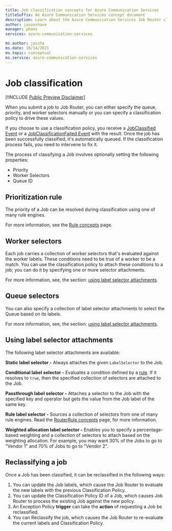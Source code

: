 ```yaml
---
title: Job classification concepts for Azure Communication Services
titleSuffix: An Azure Communication Services concept document
description: Learn about the Azure Communication Services Job Router classification concepts.
author: jasonshave
manager: phans
services: azure-communication-services

ms.author: jassha
ms.date: 10/14/2021
ms.topic: conceptual
ms.service: azure-communication-services
---
```


# Job classification

[!INCLUDE [Public Preview Disclaimer](../../includes/public-preview-include-document.md)]

When you submit a job to Job Router, you can either specify the queue, priority, and worker selectors manually or you can specify a classification policy to drive these values.

If you choose to use a classification policy, you receive a [JobClassified Event][job_classified_event] or a [JobClassificationFailed Event][job_classify_failed_event] with the result.  Once the job has been successfully classified, it's automatically queued.  If the classification process fails, you need to intervene to fix it.

The process of classifying a Job involves optionally setting the following properties:

- Priority
- Worker Selectors
- Queue ID

## Prioritization rule

The priority of a Job can be resolved during classification using one of many rule engines.

For more information, see the [Rule concepts](router-rule-concepts.md) page.

## Worker selectors

Each job carries a collection of worker selectors that's evaluated against the worker labels. These conditions need to be true of a worker to be a match.
You can use the classification policy to attach these conditions to a job; you can do it by specifying one or more selector attachments.

For more information, see, the section: [using label selector attachments](#using-label-selector-attachments).

## Queue selectors

You can also specify a collection of label selector attachments to select the Queue based on its labels.

For more information, see, the section: [using label selector attachments](#using-label-selector-attachments).

## Using label selector attachments

The following label selector attachments are available:

**Static label selector -** Always attaches the given `LabelSelector` to the Job.

**Conditional label selector -** Evaluates a condition defined by a [rule](router-rule-concepts.md).  If it resolves to `true`, then the specified collection of selectors are attached to the Job.

**Passthrough label selector -** Attaches a selector to the Job with the specified key and operator but gets the value from the Job label of the same key.

**Rule label selector -** Sources a collection of selectors from one of many rule engines. Read the [RouterRule concepts](router-rule-concepts.md) page, for more information.

**Weighted allocation label selector -** Enables you to specify a percentage-based weighting and a collection of selectors to attach based on the weighting allocation. For example, you may want 30% of the Jobs to go to "Vendor 1" and 70% of Jobs to go to "Vendor 2".

## Reclassifying a job

Once a Job has been classified, it can be reclassified in the following ways:

1. You can update the Job labels, which cause the Job Router to evaluate the new labels with the previous Classification Policy.
2. You can update the Classification Policy ID of a Job, which causes Job Router to process the existing Job against the new policy.
3. An Exception Policy **trigger** can take the **action** of requesting a Job be reclassified.
4. You can Reclassify the job, which causes the Job Router to re-evaluate the current labels and Classification Policy.

<!-- LINKS -->
[subscribe_events]: ../../how-tos/router-sdk/subscribe-events.md
[job_classified_event]: ../../how-tos/router-sdk/subscribe-events.md#microsoftcommunicationrouterjobclassified
[job_classify_failed_event]: ../../how-tos/router-sdk/subscribe-events.md#microsoftcommunicationrouterjobclassificationfailed

